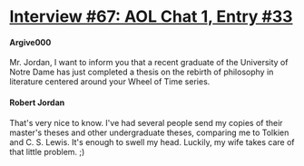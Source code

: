 # [Interview #67: AOL Chat 1, Entry #33](https://www.theoryland.com/intvmain.php?i=67#33)

#### Argive000

Mr. Jordan, I want to inform you that a recent graduate of the University of Notre Dame has just completed a thesis on the rebirth of philosophy in literature centered around your Wheel of Time series.

#### Robert Jordan

That's very nice to know. I've had several people send my copies of their master's theses and other undergraduate theses, comparing me to Tolkien and C. S. Lewis. It's enough to swell my head. Luckily, my wife takes care of that little problem. ;)

